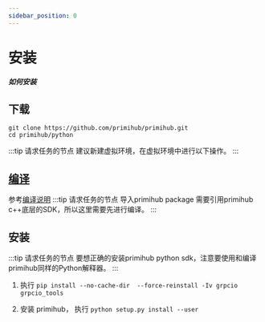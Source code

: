 ```yaml
---
sidebar_position: 0
---
```


# 安装

***如何安装***

## 下载

```
git clone https://github.com/primihub/primihub.git
cd primihub/python
```

:::tip 请求任务的节点
建议新建虚拟环境，在虚拟环境中进行以下操作。
:::

## [编译](https://docs.primihub.com/docs/developer-docs/build)

参考[编译说明](https://docs.primihub.com/docs/developer-docs/build)
:::tip 请求任务的节点
导入primihub package 需要引用primihub c++底层的SDK，所以这里需要先进行编译。
:::

## 安装

:::tip 请求任务的节点
要想正确的安装primihub python sdk，注意要使用和编译primihub同样的Python解释器。
:::

1. 执行 `pip install --no-cache-dir  --force-reinstall -Iv grpcio grpcio_tools`

2. 安装 primihub， 执行 `python setup.py install --user`
